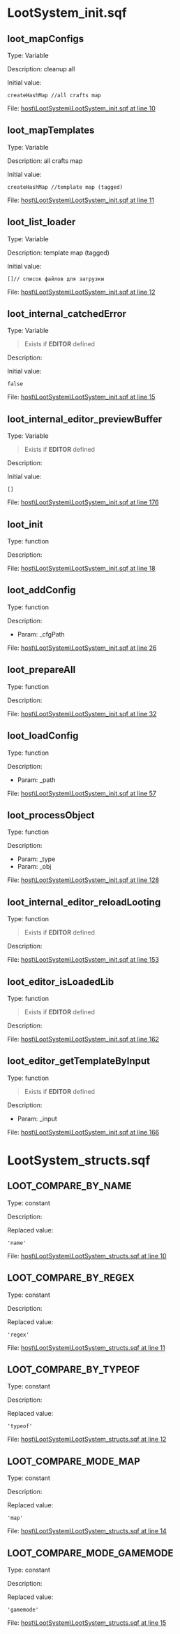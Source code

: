 # LootSystem_init.sqf

## loot_mapConfigs

Type: Variable

Description: cleanup all


Initial value:
```sqf
createHashMap //all crafts map
```
File: [host\LootSystem\LootSystem_init.sqf at line 10](../../../Src/host/LootSystem/LootSystem_init.sqf#L10)
## loot_mapTemplates

Type: Variable

Description: all crafts map


Initial value:
```sqf
createHashMap //template map (tagged)
```
File: [host\LootSystem\LootSystem_init.sqf at line 11](../../../Src/host/LootSystem/LootSystem_init.sqf#L11)
## loot_list_loader

Type: Variable

Description: template map (tagged)


Initial value:
```sqf
[]// список файлов для загрузки
```
File: [host\LootSystem\LootSystem_init.sqf at line 12](../../../Src/host/LootSystem/LootSystem_init.sqf#L12)
## loot_internal_catchedError

Type: Variable

> Exists if **EDITOR** defined

Description: 


Initial value:
```sqf
false
```
File: [host\LootSystem\LootSystem_init.sqf at line 15](../../../Src/host/LootSystem/LootSystem_init.sqf#L15)
## loot_internal_editor_previewBuffer

Type: Variable

> Exists if **EDITOR** defined

Description: 


Initial value:
```sqf
[]
```
File: [host\LootSystem\LootSystem_init.sqf at line 176](../../../Src/host/LootSystem/LootSystem_init.sqf#L176)
## loot_init

Type: function

Description: 


File: [host\LootSystem\LootSystem_init.sqf at line 18](../../../Src/host/LootSystem/LootSystem_init.sqf#L18)
## loot_addConfig

Type: function

Description: 
- Param: _cfgPath

File: [host\LootSystem\LootSystem_init.sqf at line 26](../../../Src/host/LootSystem/LootSystem_init.sqf#L26)
## loot_prepareAll

Type: function

Description: 


File: [host\LootSystem\LootSystem_init.sqf at line 32](../../../Src/host/LootSystem/LootSystem_init.sqf#L32)
## loot_loadConfig

Type: function

Description: 
- Param: _path

File: [host\LootSystem\LootSystem_init.sqf at line 57](../../../Src/host/LootSystem/LootSystem_init.sqf#L57)
## loot_processObject

Type: function

Description: 
- Param: _type
- Param: _obj

File: [host\LootSystem\LootSystem_init.sqf at line 128](../../../Src/host/LootSystem/LootSystem_init.sqf#L128)
## loot_internal_editor_reloadLooting

Type: function

> Exists if **EDITOR** defined

Description: 


File: [host\LootSystem\LootSystem_init.sqf at line 153](../../../Src/host/LootSystem/LootSystem_init.sqf#L153)
## loot_editor_isLoadedLib

Type: function

> Exists if **EDITOR** defined

Description: 


File: [host\LootSystem\LootSystem_init.sqf at line 162](../../../Src/host/LootSystem/LootSystem_init.sqf#L162)
## loot_editor_getTemplateByInput

Type: function

> Exists if **EDITOR** defined

Description: 
- Param: _input

File: [host\LootSystem\LootSystem_init.sqf at line 166](../../../Src/host/LootSystem/LootSystem_init.sqf#L166)
# LootSystem_structs.sqf

## LOOT_COMPARE_BY_NAME

Type: constant

Description: 


Replaced value:
```sqf
'name'
```
File: [host\LootSystem\LootSystem_structs.sqf at line 10](../../../Src/host/LootSystem/LootSystem_structs.sqf#L10)
## LOOT_COMPARE_BY_REGEX

Type: constant

Description: 


Replaced value:
```sqf
'regex'
```
File: [host\LootSystem\LootSystem_structs.sqf at line 11](../../../Src/host/LootSystem/LootSystem_structs.sqf#L11)
## LOOT_COMPARE_BY_TYPEOF

Type: constant

Description: 


Replaced value:
```sqf
'typeof'
```
File: [host\LootSystem\LootSystem_structs.sqf at line 12](../../../Src/host/LootSystem/LootSystem_structs.sqf#L12)
## LOOT_COMPARE_MODE_MAP

Type: constant

Description: 


Replaced value:
```sqf
'map'
```
File: [host\LootSystem\LootSystem_structs.sqf at line 14](../../../Src/host/LootSystem/LootSystem_structs.sqf#L14)
## LOOT_COMPARE_MODE_GAMEMODE

Type: constant

Description: 


Replaced value:
```sqf
'gamemode'
```
File: [host\LootSystem\LootSystem_structs.sqf at line 15](../../../Src/host/LootSystem/LootSystem_structs.sqf#L15)

